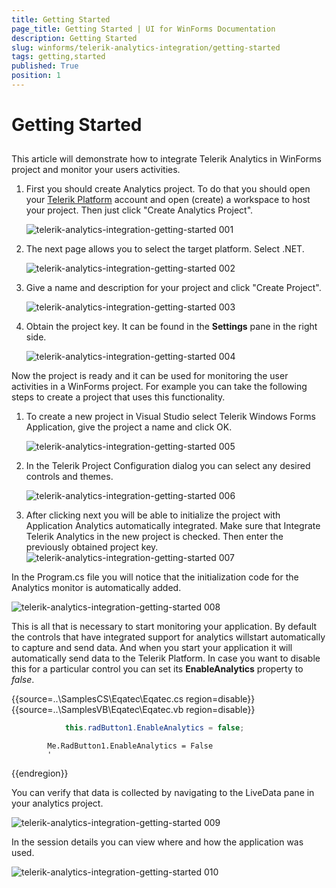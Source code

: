 ```yaml
---
title: Getting Started
page_title: Getting Started | UI for WinForms Documentation
description: Getting Started
slug: winforms/telerik-analytics-integration/getting-started
tags: getting,started
published: True
position: 1
---
```


# Getting Started

## 

This article will demonstrate how to integrate Telerik Analytics in WinForms project and monitor your users activities.

1. First you should create Analytics project. To do that you should open your [Telerik Platform](https://platform.telerik.com/#workspaces) account and open (create) a workspace to host your project. Then just click "Create Analytics Project".

	![telerik-analytics-integration-getting-started 001](images/telerik-analytics-integration-getting-started001.png)

1. The next page allows you to select the target platform. Select .NET.
	
	![telerik-analytics-integration-getting-started 002](images/telerik-analytics-integration-getting-started002.png)

1. Give a name and description for your project and click "Create Project".
	
	![telerik-analytics-integration-getting-started 003](images/telerik-analytics-integration-getting-started003.png)

1. Obtain the project key. It can be found in the __Settings__ pane in the right side.
	
	![telerik-analytics-integration-getting-started 004](images/telerik-analytics-integration-getting-started004.png)

Now the project is ready and it can be used for monitoring the user activities in a WinForms project. For example you can take the following steps to create a project that uses this functionality.

1. To create a new project in Visual Studio select Telerik Windows Forms Application, give the project a name and click OK.
	
	![telerik-analytics-integration-getting-started 005](images/telerik-analytics-integration-getting-started005.png)

1. In the Telerik Project Configuration dialog you can select any desired controls and themes.
	
	![telerik-analytics-integration-getting-started 006](images/telerik-analytics-integration-getting-started006.png)

1. After clicking next you will be able to initialize the project with Application Analytics automatically integrated. Make sure that Integrate Telerik Analytics in the new project is checked. Then enter the previously obtained project key.
	![telerik-analytics-integration-getting-started 007](images/telerik-analytics-integration-getting-started007.png)

In the Program.cs file you will notice that the initialization code for the Analytics monitor is automatically added.	

![telerik-analytics-integration-getting-started 008](images/telerik-analytics-integration-getting-started008.png)

This is all that is necessary to start monitoring your application. By default the controls that have integrated support for analytics willstart automatically to capture and send data. And when you start your application it will automatically send data to the Telerik Platform. In case you want to disable this for a particular control you can set its __EnableAnalytics__ property to *false*.

{{source=..\SamplesCS\Eqatec\Eqatec.cs region=disable}} 
{{source=..\SamplesVB\Eqatec\Eqatec.vb region=disable}} 

````C#
            this.radButton1.EnableAnalytics = false;
````
````VB.NET
        Me.RadButton1.EnableAnalytics = False
        '
````

{{endregion}} 

You can verify that data is collected by navigating to the LiveData pane in your analytics project.

![telerik-analytics-integration-getting-started 009](images/telerik-analytics-integration-getting-started009.png)

In the session details you can view where and how the application was used.

![telerik-analytics-integration-getting-started 010](images/telerik-analytics-integration-getting-started010.png)
